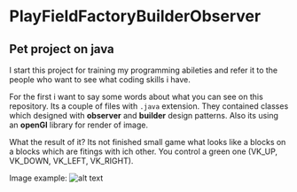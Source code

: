 # PlayFieldFactoryBuilderObserver

## Pet project on java

I start this project for training my programming abileties and refer it to the people who want to see what coding skills i have.

For the first i want to say some words about what you can see on this repository. Its a couple of files with `.java` extension. They contained classes which designed with **observer** and **builder** design patterns. Also its using an **openGl** library for render of image.

What the result of it? Its not finished small game what looks like a blocks on a blocks which are fitings with ich other. You control a green one (VK_UP, VK_DOWN, VK_LEFT, VK_RIGHT).

Image example:
![alt text](https://pp.vk.me/c629224/v629224103/11fb9/5QKy8P6BzrQ.jpg)
